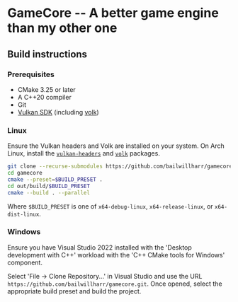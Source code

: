 # GameCore -- A better game engine than my other one

## Build instructions

### Prerequisites

- CMake 3.25 or later
- A C++20 compiler
- Git
- [Vulkan SDK](https://www.lunarg.com/vulkan-sdk/) (including [volk](https://github.com/zeux/volk))

### Linux

Ensure the Vulkan headers and Volk are installed on your system.
On Arch Linux, install the [`vulkan-headers`](https://archlinux.org/packages/extra/any/vulkan-headers/) and [`volk`](https://archlinux.org/packages/extra/x86_64/volk/) packages.

``` bash
git clone --recurse-submodules https://github.com/bailwillharr/gamecore.git
cd gamecore
cmake --preset=$BUILD_PRESET .
cd out/build/$BUILD_PRESET
cmake --build . --parallel
```
Where `$BUILD_PRESET` is one of `x64-debug-linux`, `x64-release-linux`, or `x64-dist-linux`.

### Windows

Ensure you have Visual Studio 2022 installed with the 'Desktop development with C++' workload with the 'C++ CMake tools for Windows' component.

Select 'File -> Clone Repository...' in Visual Studio and use the URL `https://github.com/bailwillharr/gamecore.git`.
Once opened, select the appropriate build preset and build the project.